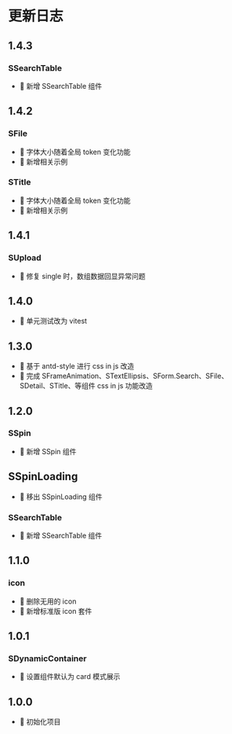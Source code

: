 <!-- ---
toc: menu
--- -->

<!--
🐞 Bug fix
🚀 New feature
💄 Perf
📝 Docs
⚡️ Code style
🛠 refactor
-->

# 更新日志

## 1.4.3

### SSearchTable

- 🚀 新增 SSearchTable 组件

## 1.4.2

### SFile

- 🚀 字体大小随着全局 token 变化功能
- 🚀 新增相关示例

### STitle

- 🚀 字体大小随着全局 token 变化功能
- 🚀 新增相关示例

## 1.4.1

### SUpload

- 🐞 修复 single 时，数组数据回显异常问题

## 1.4.0

- 🚀 单元测试改为 vitest

## 1.3.0

- 🚀 基于 antd-style 进行 css in js 改造
- 🚀 完成 SFrameAnimation、STextEllipsis、SForm.Search、SFile、SDetail、STitle、等组件 css in js 功能改造

## 1.2.0

### SSpin

- 🚀 新增 SSpin 组件

## SSpinLoading

- 💄 移出 SSpinLoading 组件

### SSearchTable

- 🚀 新增 SSearchTable 组件

## 1.1.0

### icon

- 💄 删除无用的 icon
- 🚀 新增标准版 icon 套件

## 1.0.1

### SDynamicContainer

- 💄 设置组件默认为 card 模式展示

## 1.0.0

- 🚀 初始化项目
